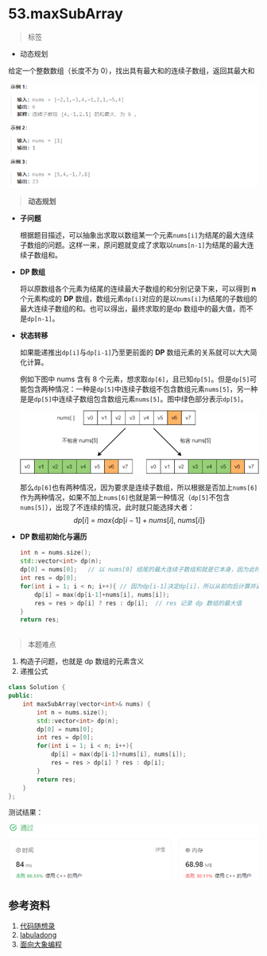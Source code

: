 # 53.maxSubArray

> 标签

* 动态规划



给定一个整数数组（长度不为 0），找出具有最大和的连续子数组，返回其最大和

![image-20240103154238855](https://raw.githubusercontent.com/huibazdy/TyporaPicture/main/image-20240103154238855.png)



> **动态规划**



* **子问题**

    根据题目描述，可以抽象出求取以数组某一个元素`nums[i]`为结尾的最大连续子数组的问题。这样一来，原问题就变成了求取以`nums[n-1]`为结尾的最大连续子数组和。

* **DP 数组**

    将以原数组各个元素为结尾的连续最大子数组的和分别记录下来，可以得到 **n** 个元素构成的 **DP** 数组，数组元素`dp[i]`对应的是以`nums[i]`为结尾的子数组的最大连续子数组的和。也可以得出，最终求取的是dp 数组中的最大值，而不是`dp[n-1]`。

* **状态转移**

    如果能递推出`dp[i]`与`dp[i-1]`乃至更前面的 **DP** 数组元素的关系就可以大大简化计算。

    例如下图中 nums 含有 8 个元素，想求取`dp[6]`，且已知`dp[5]`。但是`dp[5]`可能包含两种情况：一种是`dp[5]`中连续子数组不包含数组元素`nums[5]`，另一种是是`dp[5]`中连续子数组包含数组元素`nums[5]`。图中绿色部分表示`dp[5]`。

    ![](https://raw.githubusercontent.com/huibazdy/TyporaPicture/main/dp3.png)

    那么`dp[6]`也有两种情况，因为要求是连续子数组，所以根据是否加上`nums[6]`作为两种情况，如果不加上`nums[6]`也就是第一种情况（`dp[5]`不包含`nums[5]`），出现了不连续的情况，此时就只能选择大者：
    $$
    dp[i]\:=\:max\{dp[i-1]+nums[i],\:nums[i]\}
    $$

* **DP 数组初始化与遍历**

    ```c++
    int n = nums.size();
    std::vector<int> dp(n);
    dp[0] = nums[0];   // 以 nums[0] 结尾的最大连续子数组和就是它本身，因为此时子数组只有它自己
    int res = dp[0];
    for(int i = 1; i < n; i++){ // 因为dp[i-1]决定dp[i]，所以从前向后计算并遍历dp数组
        dp[i] = max(dp[i-1]+nums[i], nums[i]);
        res = res > dp[i] ? res : dp[i];  // res 记录 dp 数组的最大值
    }
    return res;



> 本题难点

1. 构造子问题，也就是 dp 数组的元素含义
2. 递推公式









```c++
class Solution {
public:
    int maxSubArray(vector<int>& nums) {
		int n = nums.size();
        std::vector<int> dp(n);
        dp[0] = nums[0];
        int res = dp[0];
        for(int i = 1; i < n; i++){
            dp[i] = max(dp[i-1]+nums[i], nums[i]);
            res = res > dp[i] ? res : dp[i];
        }
        return res;
    }
};
```

测试结果：

![image-20240105153640428](https://raw.githubusercontent.com/huibazdy/TyporaPicture/main/image-20240105153640428.png)



## 参考资料

1. [代码随想录](https://programmercarl.com/0053.%E6%9C%80%E5%A4%A7%E5%AD%90%E5%BA%8F%E5%92%8C%EF%BC%88%E5%8A%A8%E6%80%81%E8%A7%84%E5%88%92%EF%BC%89.html#%E6%80%9D%E8%B7%AF)
2. [labuladong](https://labuladong.github.io/algo/di-er-zhan-a01c6/zi-xu-lie--6bc09/dong-tai-g-ce18b/)
3. [面向大象编程](https://www.cxyxiaowu.com/11963.html)